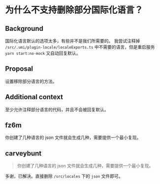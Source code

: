 # 为什么不支持删除部分国际化语言？

## Background

国际化语言默认的选项太多，有些并不是我们所需要的。
我尝试注释掉 `/src/.umi/plugin-locale/localeExports.ts` 中不需要的语言，但是重启服务 `yarn start:no-mock` 又自动回复默认。

## Proposal

设置移除部分语言的方法。

## Additional context

至少允许注释部分语言的代码，并且不会被回复默认。

## fz6m

你创建了几种语言的 json 文件就会生成几种，需要提供一个最小复现。

## carveybunt

> 你创建了几种语言的 json 文件就会生成几种，需要提供一个最小复现。

多谢，已解决。直接删除 `/src/locales` 下的 `json` 文件即可。
